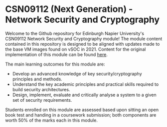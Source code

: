 # CSN09112 (Next Generation) - Network Security and Cryptography

Welcome to the Github repository for Edinburgh Napier University's CSN09112 Network Security and Cryptography module!
The module content contained in this repository is designed to be aligned with updates made to the base VM images found on vSOC in 2021.
Content for the original implementation of this module can be found [here](https://github.com/billbuchanan/csn09112).

The main learning outcomes for this module are:

- Develop an advanced knowledge of key security/cryptography principles and methods.
- Understand the key academic principles and practical skills required to build security architectures.
- Design, implement, evaluate and critically analyse a system to a given set of security requirements.

Students enrolled on this module are assessed based upon sitting an open book test and handing in a coursework submission; both components are worth 50% of the marks each in this module.
